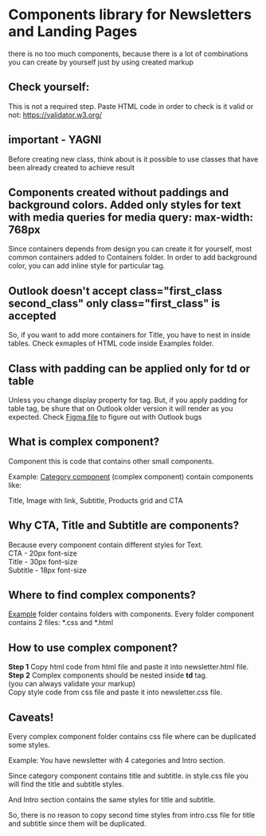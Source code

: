 # Components library for Newsletters and Landing Pages
   there is no too much components, because there is a lot of combinations you can create by yourself just by using created markup

## Check yourself:
   This is not a required step.
   Paste HTML code in order to check is it valid or not: https://validator.w3.org/

## important - YAGNI
   Before creating new class, think about is it possible to use classes that have been already created to achieve result

## Components created without paddings and background colors. Added only styles for text with media queries for media query: max-width: 768px
  Since containers depends from design you can create it for yourself,
  most common containers added to Containers folder.
  In order to add background color, you can add inline style for particular tag.

## Outlook doesn't accept class="first_class second_class" only class="first_class" is accepted
  So, if you want to add more containers for Title, you have to nest in inside tables.
  Check exmaples of HTML code inside Examples folder.

## Class with padding can be applied only for td or table
  Unless you change display property for tag.
   But, if you apply padding for table tag, be shure that on Outlook older version it will render as you expected.
   Check [Figma file](https://www.figma.com/file/UxCIKxIAe1VRXjWivWkRFK/HTML-EMAILS-STYLES-AND-RESTRICTIONS?type=design&node-id=0-1&mode=design&t=EJtLwyfWK4maaroO-0) to figure out with Outlook bugs

## What is complex component?
Component this is code that contains other small components.

Example:
[Category component](https://github.com/demczenko/Components/tree/main/Examples/CategoryImageWithProducts) (complex component) contain components like:

Title,
Image with link,
Subtitle,
Products grid and
CTA

## Why CTA, Title and Subtitle are components?

Because every component contain different styles for Text.<br />
CTA - 20px font-size <br />
Title - 30px font-size <br />
Subtitle - 18px font-size <br />

## Where to find complex components?

[Example](https://github.com/demczenko/Components/tree/main/Examples) folder contains folders with components.
Every folder component contains 2 files: *.css and *.html

## How to use complex component?

**Step 1**
Copy html code from html file and paste it into newsletter.html file. <br />
**Step 2**
Complex components should be nested inside **td** tag. <br />
(you can always validate your markup)
<br />
Copy style code from css file and paste it into newsletter.css file.

## Caveats!

Every complex component folder contains css file where can be duplicated some styles.

Example:
You have newsletter with 4 categories and Intro section.

Since category component contains title and subtitle.
in style.css file you will find the title and subtitle styles.

And Intro section contains the same styles for title and subtitle.

So, there is no reason to copy second time styles from intro.css file for title and subtitle since them will be duplicated.
